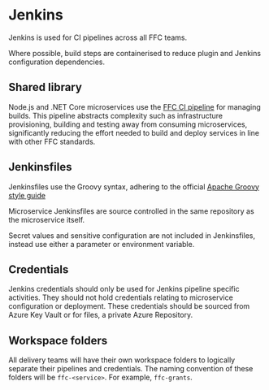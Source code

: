 # Jenkins
Jenkins is used for CI pipelines across all FFC teams.

Where possible, build steps are containerised to reduce plugin and Jenkins configuration dependencies.

## Shared library
Node.js and .NET Core microservices use the [FFC CI pipeline](ci-pipeline.md) for managing builds.  This pipeline abstracts complexity such as infrastructure provisioning, building and testing away from consuming microservices, significantly reducing the effort needed to build and deploy services in line with other FFC standards.

## Jenkinsfiles
Jenkinsfiles use the Groovy syntax, adhering to the official [Apache Groovy style guide](https://groovy-lang.org/style-guide.html)

Microservice Jenkinsfiles are source controlled in the same repository as the microservice itself.

Secret values and sensitive configuration are not included in Jenkinsfiles, instead use either a parameter or environment variable.

## Credentials
Jenkins credentials should only be used for Jenkins pipeline specific activities.  They should not hold credentials relating to microservice configuration or deployment.  These credentials should be sourced from Azure Key Vault or for files, a private Azure Repository.

## Workspace folders
All delivery teams will have their own workspace folders to logically separate their pipelines and credentials. 
The naming convention of these folders will be `ffc-<service>`.  For example, `ffc-grants`.
